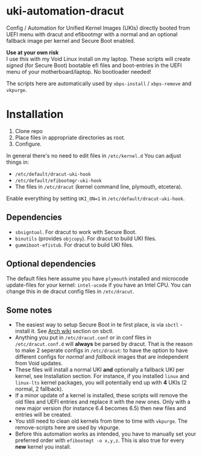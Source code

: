 # uki-automation-dracut
Config / Automation for Unified Kernel Images (UKIs) directly booted from UEFI menu with dracut and efibootmgr with a normal and an optional fallback image per kernel and Secure Boot enabled.

**Use at your own risk**  
I use this with my Void Linux install on my laptop. 
These scripts will create _signed_ (for Secure Boot) bootable efi files and boot-entries in the UEFI menu of your motherboard/laptop. No bootloader needed!

The scripts here are automatically used by `xbps-install` / `xbps-remove` and `vkpurge`.

# Installation
1. Clone repo
2. Place files in appropriate directories as root.
3. Configure.

In general there's no need to edit files in `/etc/kernel.d` You can adjust things in:
- `/etc/default/dracut-uki-hook`
- `/etc/default/efibootmgr-uki-hook`
- The files in `/etc/dracut` (kernel command line, plymouth, etcetera).

Enable everything by setting `UKI_ON=1` in `/etc/default/dracut-uki-hook`.

## Dependencies
- `sbsigntool`. For dracut to work with Secure Boot.
- `binutils` (provides `objcopy`). For dracut to build UKI files.
- `gummiboot-efistub`. For dracut to build UKI files.

## Optional dependencies
The default files here assume you have `plymouth` installed and microcode update-files for your kernel: `intel-ucode` if you have an Intel CPU. You can change this in de dracut config files in `/etc/dracut`.

## Some notes
- The easiest way to setup Secure Boot in te first place, is via `sbctl`  - install it. See [Arch wiki](https://wiki.archlinux.org/title/Unified_Extensible_Firmware_Interface/Secure_Boot) section on sbctl.
- Anything you put in `/etc/dracut.conf` or in conf files in `/etc/dracut.conf.d` will **always** be parsed by dracut. That is the reason to make 2 seperate configs in `/etc/dracut`: to have the option to have different configs for _normal_ and _fallback_ images that are independent from Void updates.
- These files will install a normal UKI **and** optionally a fallback UKI per kernel, see Installation section. For instance, if you installed `linux` and `linux-lts` kernel packages, you will potentially end up with **4** UKIs (2 normal, 2 fallback).
- If a minor update of a kernel is installed, these scripts will remove the old files and UEFI entries and replace it with the new ones. Only with a new major version (for instance 6.4 becomes 6.5) then new files and entries will be created.
- You still need to clean old kernels from time to time with `vkpurge`. The remove-scripts here are used by vkpurge.
- Before this automation works as intended, you have to manually set your preferred order with `efibootmgt -o x,y,z`. This is also true for every **new** kernel you install.
